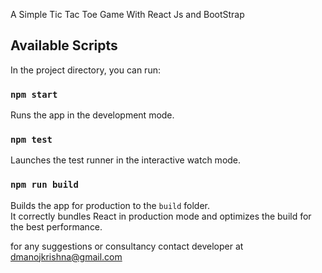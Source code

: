 A Simple Tic Tac Toe Game With React Js and BootStrap 

## Available Scripts

In the project directory, you can run:

### `npm start`

Runs the app in the development mode.<br />

### `npm test`

Launches the test runner in the interactive watch mode.<br />


### `npm run build`

Builds the app for production to the `build` folder.<br />
It correctly bundles React in production mode and optimizes the build for the best performance.

for any suggestions or consultancy contact developer  at 
dmanojkrishna@gmail.com

